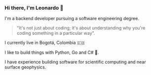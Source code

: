 ### Hi there, I'm Leonardo 👋


I'm a backend developer pursuing a software engineering degree. 
>"It's not just about coding; it's about understanding why you're coding something in a particular way".

I currently live in Bogotá, Colombia 🇨🇴

I like to build things with Python, Go and C# 🤖.

I have experience building software for scientific computing and near surface geophysics.


<!--
**lquinonesd/lquinonesd** is a ✨ _special_ ✨ repository because its `README.md` (this file) appears on your GitHub profile.

Here are some ideas to get you started:

- 🔭 I’m currently working on ...
- 🌱 I’m currently learning ...
- 👯 I’m looking to collaborate on ...
- 🤔 I’m looking for help with ...
- 💬 Ask me about ...
- 📫 How to reach me: ...
- 😄 Pronouns: ...
- ⚡ Fun fact: ...
-->
